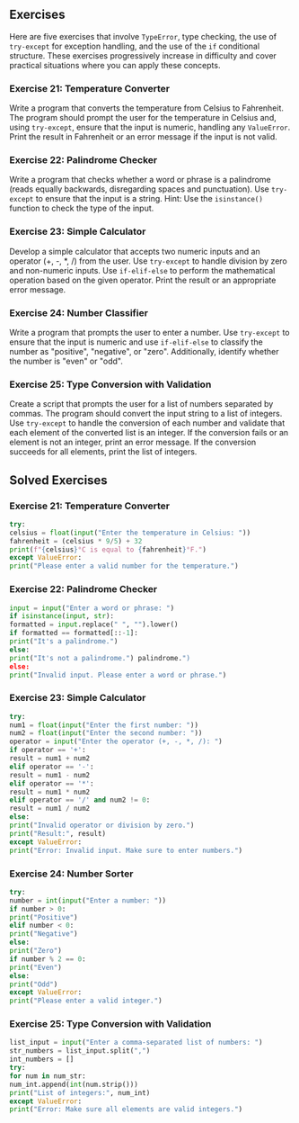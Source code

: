## Exercises

Here are five exercises that involve `TypeError`, type checking, the use of `try-except` for exception handling, and the use of the `if` conditional structure. These exercises progressively increase in difficulty and cover practical situations where you can apply these concepts.

### Exercise 21: Temperature Converter

Write a program that converts the temperature from Celsius to Fahrenheit. The program should prompt the user for the temperature in Celsius and, using `try-except`, ensure that the input is numeric, handling any `ValueError`. Print the result in Fahrenheit or an error message if the input is not valid.

### Exercise 22: Palindrome Checker

Write a program that checks whether a word or phrase is a palindrome (reads equally backwards, disregarding spaces and punctuation). Use `try-except` to ensure that the input is a string. Hint: Use the `isinstance()` function to check the type of the input.

### Exercise 23: Simple Calculator

Develop a simple calculator that accepts two numeric inputs and an operator (+, -, *, /) from the user. Use `try-except` to handle division by zero and non-numeric inputs. Use `if-elif-else` to perform the mathematical operation based on the given operator. Print the result or an appropriate error message.

### Exercise 24: Number Classifier

Write a program that prompts the user to enter a number. Use `try-except` to ensure that the input is numeric and use `if-elif-else` to classify the number as "positive", "negative", or "zero". Additionally, identify whether the number is "even" or "odd".

### Exercise 25: Type Conversion with Validation

Create a script that prompts the user for a list of numbers separated by commas. The program should convert the input string to a list of integers. Use `try-except` to handle the conversion of each number and validate that each element of the converted list is an integer. If the conversion fails or an element is not an integer, print an error message. If the conversion succeeds for all elements, print the list of integers.

## Solved Exercises

### Exercise 21: Temperature Converter

```python
try:
celsius = float(input("Enter the temperature in Celsius: "))
fahrenheit = (celsius * 9/5) + 32
print(f"{celsius}°C is equal to {fahrenheit}°F.")
except ValueError:
print("Please enter a valid number for the temperature.")
```

### Exercise 22: Palindrome Checker

```python
input = input("Enter a word or phrase: ")
if isinstance(input, str):
formatted = input.replace(" ", "").lower()
if formatted == formatted[::-1]:
print("It's a palindrome.")
else:
print("It's not a palindrome.") palindrome.")
else:
print("Invalid input. Please enter a word or phrase.")
```

### Exercise 23: Simple Calculator

```python
try:
num1 = float(input("Enter the first number: "))
num2 = float(input("Enter the second number: "))
operator = input("Enter the operator (+, -, *, /): ")
if operator == '+':
result = num1 + num2
elif operator == '-':
result = num1 - num2
elif operator == '*':
result = num1 * num2
elif operator == '/' and num2 != 0:
result = num1 / num2
else:
print("Invalid operator or division by zero.")
print("Result:", result)
except ValueError:
print("Error: Invalid input. Make sure to enter numbers.")
```

### Exercise 24: Number Sorter

```python
try:
number = int(input("Enter a number: "))
if number > 0:
print("Positive")
elif number < 0:
print("Negative")
else:
print("Zero")
if number % 2 == 0:
print("Even")
else:
print("Odd")
except ValueError:
print("Please enter a valid integer.")
```

### Exercise 25: Type Conversion with Validation

```python
list_input = input("Enter a comma-separated list of numbers: ")
str_numbers = list_input.split(",")
int_numbers = []
try:
for num in num_str:
num_int.append(int(num.strip()))
print("List of integers:", num_int)
except ValueError:
print("Error: Make sure all elements are valid integers.")
```